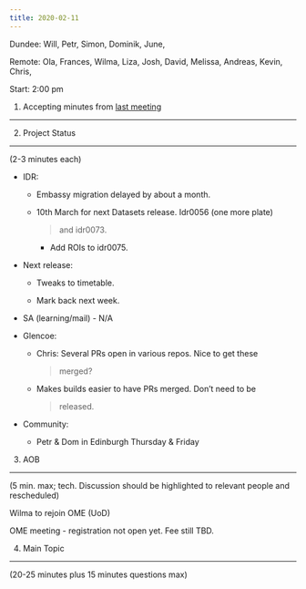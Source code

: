 ```yaml
---
title: 2020-02-11
---
```


Dundee: Will, Petr, Simon, Dominik, June,

Remote: Ola, Frances, Wilma, Liza, Josh, David, Melissa, Andreas, Kevin,
Chris,

Start: 2:00 pm

1. Accepting minutes from [<u>last meeting</u>](https://drive.google.com/open?id=1TndXeC3wQSZVEaB5ZGpEAaPRl1QAufSI)
-------------------------------------------------------------------------------------------------------------------

2. Project Status
-----------------

(2-3 minutes each)

-   IDR:

    -   Embassy migration delayed by about a month.

    -   10th March for next Datasets release. Idr0056 (one more plate)
        > and idr0073.

        -   Add ROIs to idr0075.

-   Next release:

    -   Tweaks to timetable.

    -   Mark back next week.

-   SA (learning/mail) - N/A

-   Glencoe:

    -   Chris: Several PRs open in various repos. Nice to get these
        > merged?

    -   Makes builds easier to have PRs merged. Don’t need to be
        > released.

-   Community:

    -   Petr & Dom in Edinburgh Thursday & Friday

3. AOB
------

(5 min. max; tech. Discussion should be highlighted to relevant people
and rescheduled)

Wilma to rejoin OME (UoD)

OME meeting - registration not open yet. Fee still TBD.

4. Main Topic
-------------

(20-25 minutes plus 15 minutes questions max)
